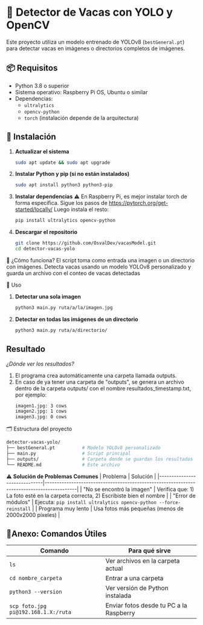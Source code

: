 # 🐄 Detector de Vacas con YOLO y OpenCV

Este proyecto utiliza un modelo entrenado de YOLOv8 (`bestGeneral.pt`) para detectar vacas en imágenes o directorios completos de imágenes.

## 📦 Requisitos

- Python 3.8 o superior
- Sistema operativo: Raspberry Pi OS, Ubuntu o similar
- Dependencias:
  - `ultralytics`
  - `opencv-python`
  - `torch` (instalación depende de la arquitectura)

## 🚀 Instalación

1. **Actualizar el sistema**
   ```bash
   sudo apt update && sudo apt upgrade

2. **Instalar Python y pip (si no están instalados)**
    ```bash
    sudo apt install python3 python3-pip

3. **Instalar dependencias**
⚠️ En Raspberry Pi, es mejor instalar torch de forma específica. Sigue los pasos de https://pytorch.org/get-started/locally/
Luego instala el resto:
    ```bash
    pip install ultralytics opencv-python

4. **Descargar el repositorio**
    ```bash
    git clone https://github.com/OsvalDev/vacasModel.git
    cd detector-vacas-yolo


🧠 ¿Cómo funciona?
El script toma como entrada una imagen o un directorio con imágenes. Detecta vacas usando un modelo YOLOv8 personalizado y guarda un archivo con el conteo de vacas detectadas

📸 Uso
1. **Detectar una sola imagen**
   ```bash
   python3 main.py ruta/a/la/imagen.jpg

2. **Detectar en todas las imágenes de un directorio**
   ```bash
   python3 main.py ruta/a/directorio/

## Resultado

*¿Dónde ver los resultados?*

1. El programa crea automáticamente una carpeta llamada outputs.
2. En caso de ya tener una carpeta de "outputs", se genera un archivo dentro de la carpeta outputs/ con el nombre resultados_timestamp.txt, por ejemplo:
    ```bash
    imagen1.jpg: 3 cows
    imagen2.jpg: 1 cows
    imagen3.jpg: 0 cows

🗂 Estructura del proyecto

```bash
detector-vacas-yolo/
├── bestGeneral.pt          # Modelo YOLOv8 personalizado
├── main.py                 # Script principal
├── outputs/                # Carpeta donde se guardan los resultados
└── README.md               # Este archivo
```

⚠️ **Solución de Problemas Comunes**
| Problema                      | Solución                                                                                  |
|------------------------------|-------------------------------------------------------------------------------------------|
| "No se encontró la imagen"   | Verifica que: 1) La foto esté en la carpeta correcta, 2) Escribiste bien el nombre        |
| "Error de módulos"           | Ejecuta: `pip install ultralytics opencv-python --force-reinstall`                        |
| Programa muy lento           | Usa fotos más pequeñas (menos de 2000x2000 píxeles)                                       |

## 📎**Anexo: Comandos Útiles**

| Comando                              | Para qué sirve                                      |
|-------------------------------------|-----------------------------------------------------|
| `ls`                                | Ver archivos en la carpeta actual                   |
| `cd nombre_carpeta`                 | Entrar a una carpeta                                |
| `python3 --version`                 | Ver versión de Python instalada                     |
| `scp foto.jpg pi@192.168.1.X:/ruta` | Enviar fotos desde tu PC a la Raspberry             |

